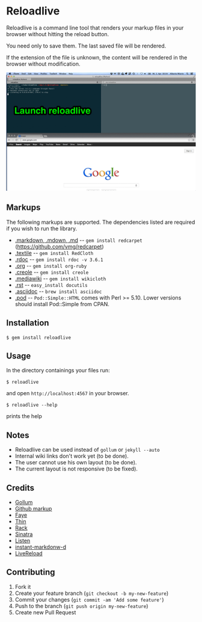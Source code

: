 # Reloadlive
Reloadlive is a command line tool that renders your markup files in your
browser without hitting the reload button.

You need only to save them. The last saved file will be rendered.

If the extension of the file is unknown, the content will be rendered in the
browser without modification.

![demo.gif](demo.gif)

## Markups

The following markups are supported.  The dependencies listed are required if
you wish to run the library.

* [.markdown, .mdown, .md](http://daringfireball.net/projects/markdown/) -- `gem install redcarpet` (https://github.com/vmg/redcarpet)
* [.textile](http://www.textism.com/tools/textile/) -- `gem install RedCloth`
* [.rdoc](http://rdoc.sourceforge.net/) -- `gem install rdoc -v 3.6.1`
* [.org](http://orgmode.org/) -- `gem install org-ruby`
* [.creole](http://wikicreole.org/) -- `gem install creole`
* [.mediawiki](http://www.mediawiki.org/wiki/Help:Formatting) -- `gem install wikicloth`
* [.rst](http://docutils.sourceforge.net/rst.html) -- `easy_install docutils`
* [.asciidoc](http://www.methods.co.nz/asciidoc/) -- `brew install asciidoc`
* [.pod](http://search.cpan.org/dist/perl/pod/perlpod.pod) -- `Pod::Simple::HTML`
  comes with Perl >= 5.10. Lower versions should install Pod::Simple from CPAN.

## Installation

    $ gem install reloadlive

## Usage
In the directory containings your files run:

    $ reloadlive

and open ``http://localhost:4567`` in your browser.

    $ reloadlive --help

prints the help

## Notes
* Reloadlive can be used instead of ``gollum`` or ``jekyll --auto``
* Internal wiki links don't work yet (to be done).
* The user cannot use his own layout (to be done).
* The current layout is not responsive (to be fixed).

## Credits
* [Gollum][0]
* [Github markup][1]
* [Faye][2]
* [Thin][3]
* [Rack][4]
* [Sinatra][5]
* [Listen][6]
* [instant-markdonw-d][7]
* [LiveReload][8]

## Contributing

1. Fork it
2. Create your feature branch (`git checkout -b my-new-feature`)
3. Commit your changes (`git commit -am 'Add some feature'`)
4. Push to the branch (`git push origin my-new-feature`)
5. Create new Pull Request

[0]: https://github.com/gollum/gollum
[1]: https://github.com/github/markup
[2]: http://faye.jcoglan.com/
[3]: http://code.macournoyer.com/thin/
[4]: http://rack.github.com/
[5]: http://www.sinatrarb.com/
[6]: https://github.com/guard/listen
[7]: https://github.com/suan/instant-markdown-d
[8]: http://livereload.com/
